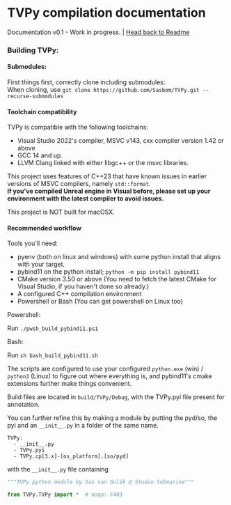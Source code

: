 # TVPy compilation documentation
Documentation v0.1 - Work in progress. | [Head back to Readme](../README.md)

### Building TVPy:

#### Submodules:
First things first, correctly clone including submodules: <br>
When cloning, use `git clone https://github.com/Sasbom/TVPy.git --recurse-submodules`

#### Toolchain compatibility
TVPy is compatible with the following toolchains:

- Visual Studio 2022's compiler, MSVC v143, cxx compiler version 1.42 or above
- GCC 14 and up.
- LLVM Clang linked with either libgc++ or the msvc libraries.

This project uses features of C++23 that have known issues in earlier versions of MSVC compilers, namely `std::format`.
<br>**If you've compiled Unreal engine in Visual before, please set up your environment with the latest compiler to avoid issues.**

This project is NOT built for macOSX.

#### Recommended workflow

Tools you'll need:

- pyenv (both on linux and windows) with some python install that aligns with your target.
- pybind11 on the python install; `python -m pip install pybind11`
- CMake version 3.50 or above (You need to fetch the latest CMake for Visual Studio, if you haven't done so already.)
- A configured C++ compilation environment
- Powershell or Bash (You can get powershell on Linux too)

Powershell:

Run `./pwsh_build_pybind11.ps1`

Bash:

Run `sh bash_build_pybind11.sh`

The scripts are configured to use your configured `python.exe` (win) / `python3` (Linux) to figure out where everything is,
and pybind11's cmake extensions further make things convenient.

Build files are located in `build/TVPy/Debug`, with the TVPy.pyi file present for annotation.

You can further refine this by making a module by putting the pyd/so, the pyi and an `__init__.py` in a folder of the same name.

```
TVPy:
  - __init__.py
  - TVPy.pyi
  - TVPy.cp[3.x]-[os_platform].[so/pyd]
```
with the `__init__.py` file containing

```py
"""TVPy python module by Sas van Gulik @ Studio Submarine"""

from TVPy.TVPy import *  # noqa: F403
```